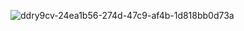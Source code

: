 ![ddry9cv-24ea1b56-274d-47c9-af4b-1d818bb0d73a](https://github.com/nyancatenthusiast/nyanyan/assets/148823935/3e1dc651-ee59-46b0-9a90-ded48ff882be)
